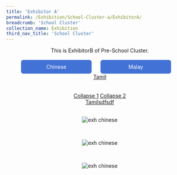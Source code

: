```yaml
---
title: 'Exhibitor A'
permalink: /Exhibition/School-Cluster-a/ExhibitorA/
breadcrumb: 'School Cluster'
collection_name: Exhibition
third_nav_title: 'School Cluster'
---
```


<div style="margin-top:auto;margin-bottom:auto;text-align:center;">
This is ExhibitorB of Pre-School Cluster.<br/><br/>
 <a href="/Exhibition/Pre-School-Cluster-b/ExhibitorB/"><div style="display:inline-block;padding: 10px 20px;text-align:center;text-decoration:none;color:#ffffff;background-color:#4372d6;border-radius:6px;outline:none;cursor:pointer;margin-right: 20px;width: 150px;">Chinese</div></a>
  <a href="/Exhibition/Pre-School-Cluster-b/ExhibitorB/"><div style="display:inline-block;padding: 10px 20px;text-align:center;text-decoration:none;color:#ffffff;background-color:#4372d6;border-radius:6px;outline:none;cursor:pointer;margin-right: 20px;width: 150px;">Malay</div></a>
  <a href="#"><div>Tamil</div></a>
<br/><br/>
<div class="tab">
  <a href="#targ_1">Collapse 1</a>
  <a href="#targ_2">Collapse 2</a>
  <a href="#targ_3"><div style="display:block;" class="btnClass">Tamilsdfsdf</div></a>
  <div id="targ_1"><br/>
  <p><img src="/images/exhibitorchinese-template.jpg" alt="exh chinese"></p>
 </div>
  <div id="targ_2" class="content"><br/>
 <p><img src="/images/exhibitorchinese-template.jpg" alt="exh chinese"></p></div>
 
 <div id="targ_3"><br/>
  <p><img src="/images/exhibitorchinese-template.jpg" alt="exh chinese"></p>
 </div>
 
</div>
</div>
